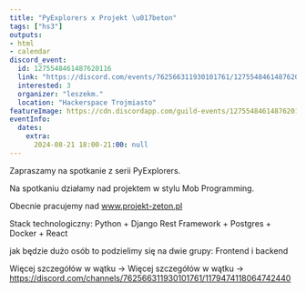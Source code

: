 ```yaml
---
title: "PyExplorers x Projekt \u017beton"
tags: ["hs3"]
outputs:
- html
- calendar
discord_event:
  id: 1275548461487620116
  link: "https://discord.com/events/762566311930101761/1275548461487620116"
  interested: 3
  organizer: "leszekm."
  location: "Hackerspace Trojmiasto"
featureImage: https://cdn.discordapp.com/guild-events/1275548461487620116/4bda927ebe1d8a579291b47a4822a83a.png?size=1024
eventInfo:
  dates:
    extra:
      2024-08-21 18:00-21:00: null
---
```

Zapraszamy na spotkanie z serii PyExplorers.

Na spotkaniu działamy nad projektem w stylu Mob Programming.

Obecnie pracujemy nad www.projekt-zeton.pl

Stack technologiczny: Python + Django Rest Framework + Postgres + Docker + React

jak będzie dużo osób to podzielimy się na dwie grupy: Frontend i backend

Więcej szczegółów w wątku -> ⁠Więcej szczegółów w wątku -> https://discord.com/channels/762566311930101761/1179474118064742440
